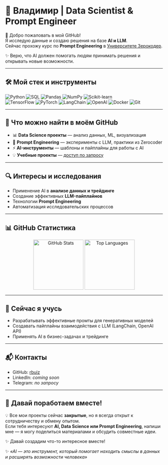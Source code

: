 # 🚀 Владимир | Data Scientist & Prompt Engineer  

👋 Добро пожаловать в мой GitHub!  
Я исследую данные и создаю решения на базе **AI и LLM**.  
Сейчас прохожу курс по **Prompt Engineering** в [Университете Зерокодер](https://zerocoder.ru/).  

✨ Верю, что AI должен помогать людям принимать решения и открывать новые возможности.  

---

## 🛠️ Мой стек и инструменты

![Python](https://img.shields.io/badge/Python-3776AB?logo=python&logoColor=white)
![SQL](https://img.shields.io/badge/SQL-336791?logo=postgresql&logoColor=white)
![Pandas](https://img.shields.io/badge/Pandas-150458?logo=pandas&logoColor=white)
![NumPy](https://img.shields.io/badge/NumPy-013243?logo=numpy&logoColor=white)
![Scikit-learn](https://img.shields.io/badge/Scikit--learn-F7931E?logo=scikitlearn&logoColor=white)  
![TensorFlow](https://img.shields.io/badge/TensorFlow-FF6F00?logo=tensorflow&logoColor=white)
![PyTorch](https://img.shields.io/badge/PyTorch-EE4C2C?logo=pytorch&logoColor=white)
![LangChain](https://img.shields.io/badge/LangChain-121D33?logo=chainlink&logoColor=white)
![OpenAI](https://img.shields.io/badge/OpenAI-412991?logo=openai&logoColor=white)
![Docker](https://img.shields.io/badge/Docker-2496ED?logo=docker&logoColor=white)
![Git](https://img.shields.io/badge/Git-F05032?logo=git&logoColor=white)

---

## 📂 Что можно найти в моём GitHub

- 📊 **Data Science проекты** — анализ данных, ML, визуализация  
- 🤖 **Prompt Engineering** — эксперименты с LLM, практики из Zerocoder  
- ⚡ **AI-инструменты** — шаблоны и пайплайны для работы с AI  
- 💡 **Учебные проекты** — [доступ по запросу](https://github.com/rbuiz/data-scientist)  

---

## 🔍 Интересы и исследования

- Применение AI в **анализе данных и трейдинге**  
- Создание эффективных **LLM-пайплайнов**  
- Технологии **Prompt Engineering**  
- Автоматизация исследовательских процессов  

---

## 📊 GitHub Статистика

<p align="center">
  <img src="https://github-readme-stats.vercel.app/api?username=rbuiz&show_icons=true&theme=dark&hide_title=true&hide_rank=true&hide=contribs,prs" alt="GitHub Stats" height="160"/>
  <img src="https://github-readme-stats.vercel.app/api/top-langs/?username=rbuiz&layout=compact&theme=dark&hide_title=true" alt="Top Languages" height="160"/>
</p>

---

## 🌱 Сейчас я учусь
- Разрабатывать эффективные промты для генеративных моделей  
- Создавать пайплайны взаимодействия с LLM (LangChain, OpenAI API)  
- Применять AI в бизнес-задачах и трейдинге  

---

## 📬 Контакты

- GitHub: [rbuiz](https://github.com/rbuiz)  
- LinkedIn: _coming soon_  
- Telegram: _по запросу_  

---

## 🚀 Давай поработаем вместе!

💡 Все мои проекты сейчас **закрытые**, но я всегда открыт к сотрудничеству и обмену опытом.  
Если тебя интересуют **AI, Data Science или Prompt Engineering**, напиши мне — я могу поделиться материалами и обсудить совместные идеи.  

✨ Давай создадим что-то интересное вместе!
 

✨ *«AI — это инструмент, который помогает находить смыслы в данных и расширять возможности человека»*


